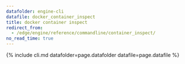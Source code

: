```yaml
---
datafolder: engine-cli
datafile: docker_container_inspect
title: docker container inspect
redirect_from:
  - /edge/engine/reference/commandline/container_inspect/
no_read_time: true
---
```

<!--
Sorry, but the contents of this page are automatically generated from
Docker's source code. If you want to suggest a change to the text that appears
here, you'll need to find the string by searching this repo:

https://github.com/docker/cli
-->

{% include cli.md datafolder=page.datafolder datafile=page.datafile %}

